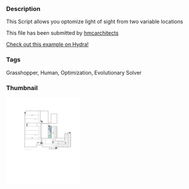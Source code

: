 ### Description 
This Script allows you optomize light of sight from two variable locations

This file has been submitted by [hmcarchitects](https://github.com/hmcarchitects)

[Check out this example on Hydra!](http://hydrashare.github.io/hydra/viewer?owner=hmcarchitects&fork=hydra&id=GH_GD_Line_of_Sight_Optimization)
### Tags 
Grasshopper, Human, Optimization, Evolutionary Solver
### Thumbnail 
![Screenshot](https://raw.githubusercontent.com/hmcarchitects/hydra/master/GH_GD_Line_of_Sight_Optimization/thumbnail.png)

